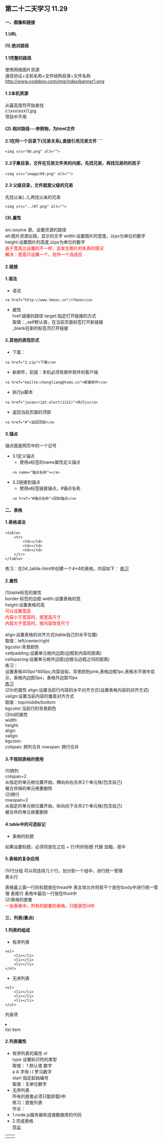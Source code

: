 ## 第二十二天学习  11.29  
#### 一、图像和链接  
#### 1.URL    
#### (1).绝对路径 
#### 1.1完整的路径  
使用网络图片资源  
通信协议+主机名称+文件结构目录+文件名称  
http://www.codeboy.com/img/index/banner1.png  
#### 1.2本机资源  
从最高盘符开始查找  
c:\xxx\xxx\1.jpg  
项目中不用  
#### (2).相对路径---参照物，为html文件  
#### 2.1在同一个目录下(兄弟关系),直接引用兄弟文件      ```
    <img src="08.png" alt="">  
#### 2.2子集目录，文件在兄弟文件夹的内部，先找兄弟，再找兄弟的的孩子  
```
<img src="image/09.png" alt="">  

```  
#### 2.3 父级目录，文件就是父级的兄弟  
先找父亲(../),再找父亲的兄弟  
```
<img src="../07.png" alt="">  
```  
#### (3).属性  
src:source 源，设置资源的路径  
alt:图片资源出错，显示的文字 
width:设置图片的宽度，以px为单位的数字 
height:设置图片的高度,以px为单位的数字    
<font color="red">由于宽高比设置的不一样，会发生图片的失真的情况  
解决：宽高只设置一个，另外一个自适应</font>   
#### 2.链接  
#### 1.语法  
+ 语法  
```
<a href="http://www.tmooc.cn"/>Tmooc</a>  
```
+ 属性  
href:链接的路径 
target:指定打开链接的方式  
取值：_self默认值，在当前页面标签打开新链接  
    _blank在新的标签页打开链接 
#### 2.其他的表现形式  
+ 下载：    
```  
<a href="1.zip">下载</a>  
```  
+ 新邮件，前提：本机必须有邮件软件的客户端  
```  
<a href="mailto:chengliang@tedu.cn">新建邮件</a>  
```  
+ 执行js脚本  
```  
<a href="javascript:alert(1111)">执行js</a>  
```  
+ 返回当前页面的顶部  
```  
<a href="#">返回顶部</a>  
```   
#### 3.锚点  
锚点就是网页中的一个记号  
+ 3.1定义锚点  
    + 使用a标签的name属性定义锚点  
    ```
    <a name="锚点名称"></a>  
    ```   
+ 3.2链接到锚点  
    + 使用a标签链接锚点，#锚点名称  
    ```
    <a href="#锚点名称">回到锚点</a>  
    ```    
#### 二、表格   
#### 1.表格语法 
```
<table>  
    <tr>
        <td></td>
        <td></td>
        <td></td>
    </tr>
</table>  
```  
练习：在04_tablle.html中创建一个4*4的表格，内容如下：  [练习](04_table.html)   
#### 2.属性  
(1)table标签的属性  
border:标签的边框 
width:设置表格的宽  
height:设置表格的高    
<font color="red">
可以设置宽高  
内容小于宽高时，按宽高尺寸   
内容大于宽高时，按内容改变尺寸   
</font>   
align:设置表格的对齐方式(table自己的水平位置)  
    取值：left/center/right  
bgcolor:背景颜色  
cellpadding:设置单元格内边距(边框到内容的距离)  
cellspacing:设置单元格外边距(边框与边框之间的距离)   
练习：  
设置表格400px*400px,内容自拟，背景颜色pink,表格边框1px,表格水平居中显示，表格内边距5px，表格外边距10px  
[练习](04_ex.html)  
(2)tr的属性 
align:设置当前行内容的水平对齐方式(设置表格内容的对齐方式)  
valign:设置当前内容的垂直对齐方式  
取值：top/middle/bottom  
bgcolor:当前行的背景颜色  
(3)td的属性  
width:  
height:  
align:  
valign:  
bgcolor:  
colspan:  跨列合并
rowspan:  跨行合并  
#### 3.不规则表格的使用  
(1)跨列  
colspan=2  
从指定的单元格位置开始，横向向右合并2个单元格(包含自己)  
被合并掉的单元格要删除  
(2)跨行  
rowspan=2  
从指定的单元格位置开始，纵向向下合并2个单元格(包含自己)  
被合并的单元格要删除  
#### 4.table中的可选标记   
+ 表格的标题 
<caption> </caption>  
如果设置标题，必须将<caption>放在<table>之后  
+ 行/列的标题  
<th></th>代替<td></td>  
加粗，居中  

#### 5.表格的复杂应用  
(1)行分组 
可以将连续几个行，划分到一个组中，进行统一管理  
表头行 <thead></thead> 表格最上面一行的标题放在thead中 
表主体<tbody></tbody>允许将若干个放在tbody中进行统一管理 
表尾行 <tfoot></tfoot>表格中最后一行放在tfoot中  
(2)表格的嵌套  
<font color="red">一张表格中，所有的嵌套的表格，只能放在td中</font>  
#### 三、列表(重点)  
#### 1.列表的组成  
+ 有序列表  
``` 
<ol>   
    <li></li>  
    <li></li>  
    <li></li>
</ol>  
```  
+ 无序列表  
```
<ul>  
    <li></li>  
    <li></li>  
    <li></li>
</ul>  
```  
列表项<li></li> list item  
#### 2.列表属性  
+ 有序列表的属性 ol  
type 设置标识符的类型  
取值： 1 默认值 数字  
       a A 字母 
       i I 罗马数字  
start 指定起始编号  
取值：无单位数字  
+ 无序列表  
所有的嵌套必须只能卸载li中  
练习：嵌套列表  
作业：  
+ 1.node.js服务器和连接数据库的代码  
+ 2.完成表格  
[作业](09_homework.html)








